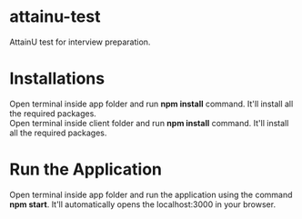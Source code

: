 # attainu-test
AttainU test for interview preparation.  

# Installations
Open terminal inside app folder and run **npm install** command. It'll install all the required packages.  
Open terminal inside client folder and run **npm install** command. It'll install all the required packages.  

# Run the Application
Open terminal inside app folder and run the application using the command **npm start**. It'll automatically opens the localhost:3000 in your browser.
